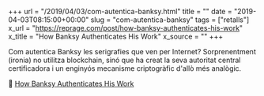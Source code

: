 +++
url = "/2019/04/03/com-autentica-banksy.html"
title = ""
date = "2019-04-03T08:15:00+00:00"
slug = "com-autentica-banksy"
tags = ["retalls"]
x_url = "https://reprage.com/post/how-banksy-authenticates-his-work"
x_title = "How Banksy Authenticates His Work"
x_source = ""
+++

Com autentica Banksy les serigrafies que ven per Internet? Sorprenentment (ironia) no utilitza blockchain, sinó que ha creat la seva autoritat central certificadora i un enginyós mecanisme criptogràfic d'allò més analògic.

📎 [How Banksy Authenticates His Work](https://reprage.com/post/how-banksy-authenticates-his-work)
